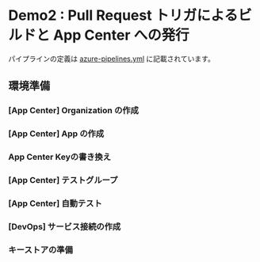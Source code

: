 # Demo2 : Pull Request トリガによるビルドと App Center への発行

パイプラインの定義は [azure-pipelines.yml](../azure-pipelines.yml) に記載されています。

## 環境準備

### [App Center] Organization の作成

### [App Center] App の作成

### App Center Keyの書き換え

### [App Center] テストグループ

### [App Center] 自動テスト

### [DevOps] サービス接続の作成 

### キーストアの準備